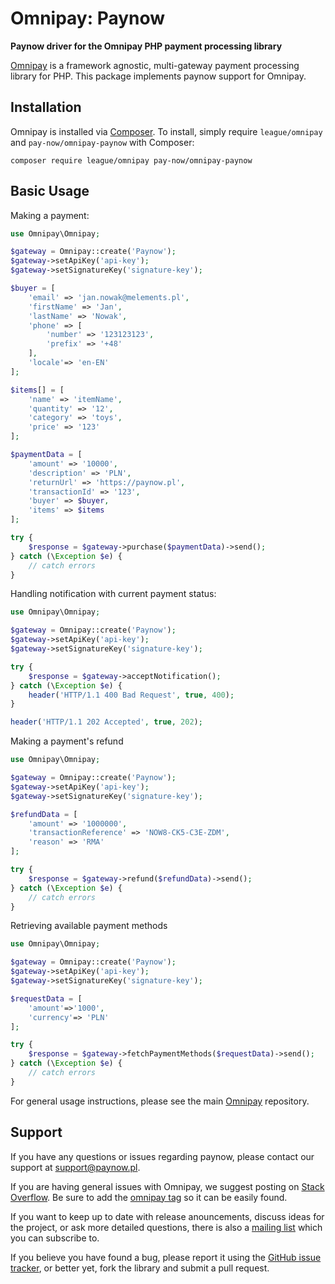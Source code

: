 # Omnipay: Paynow

**Paynow driver for the Omnipay PHP payment processing library**

[Omnipay](https://github.com/thephpleague/omnipay) is a framework agnostic, multi-gateway payment
processing library for PHP. This package implements paynow support for Omnipay.

## Installation

Omnipay is installed via [Composer](http://getcomposer.org/). To install, simply require `league/omnipay` and `pay-now/omnipay-paynow` with Composer:

```
composer require league/omnipay pay-now/omnipay-paynow
```


## Basic Usage

Making a payment:

```php
use Omnipay\Omnipay;

$gateway = Omnipay::create('Paynow');
$gateway->setApiKey('api-key');
$gateway->setSignatureKey('signature-key');

$buyer = [
    'email' => 'jan.nowak@melements.pl', 
    'firstName' => 'Jan', 
    'lastName' => 'Nowak', 
    'phone' => [
        'number' => '123123123', 
        'prefix' => '+48'
    ], 
    'locale'=> 'en-EN'
];

$items[] = [
    'name' => 'itemName', 
    'quantity' => '12', 
    'category' => 'toys', 
    'price' => '123'
];

$paymentData = [
    'amount' => '10000', 
    'description' => 'PLN', 
    'returnUrl' => 'https://paynow.pl', 
    'transactionId' => '123',   
    'buyer' => $buyer, 
    'items' => $items
];

try {
    $response = $gateway->purchase($paymentData)->send();
} catch (\Exception $e) {
    // catch errors
}
```

Handling notification with current payment status:

```php
use Omnipay\Omnipay;

$gateway = Omnipay::create('Paynow');
$gateway->setApiKey('api-key');
$gateway->setSignatureKey('signature-key');

try {
    $response = $gateway->acceptNotification();
} catch (\Exception $e) {
    header('HTTP/1.1 400 Bad Request', true, 400);
}

header('HTTP/1.1 202 Accepted', true, 202);
```

Making a payment's refund

```php
use Omnipay\Omnipay;

$gateway = Omnipay::create('Paynow');
$gateway->setApiKey('api-key');
$gateway->setSignatureKey('signature-key');

$refundData = [
    'amount' => '1000000', 
    'transactionReference' => 'NOW8-CK5-C3E-ZDM', 
    'reason' => 'RMA'
];

try {
    $response = $gateway->refund($refundData)->send();
} catch (\Exception $e) {
    // catch errors
}
```

Retrieving available payment methods

```php
use Omnipay\Omnipay;

$gateway = Omnipay::create('Paynow');
$gateway->setApiKey('api-key');
$gateway->setSignatureKey('signature-key');

$requestData = [
    'amount'=>'1000', 
    'currency'=> 'PLN'
];

try {
    $response = $gateway->fetchPaymentMethods($requestData)->send();
} catch (\Exception $e) {
    // catch errors
}
```


For general usage instructions, please see the main [Omnipay](https://github.com/thephpleague/omnipay)
repository.

## Support

If you have any questions or issues regarding paynow, please contact our support at support@paynow.pl.

If you are having general issues with Omnipay, we suggest posting on
[Stack Overflow](http://stackoverflow.com/). Be sure to add the
[omnipay tag](http://stackoverflow.com/questions/tagged/omnipay) so it can be easily found.

If you want to keep up to date with release anouncements, discuss ideas for the project,
or ask more detailed questions, there is also a [mailing list](https://groups.google.com/forum/#!forum/omnipay) which
you can subscribe to.

If you believe you have found a bug, please report it using the [GitHub issue tracker](https://github.com/thephpleague/omnipay-paypal/issues),
or better yet, fork the library and submit a pull request.
